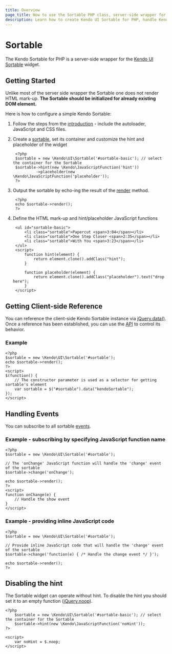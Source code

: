 ```yaml
---
title: Overview
page_title: How to use the Sortable PHP class, server-side wrapper for Kendo UI Sortable widget
description: Learn how to create Kendo UI Sortable for PHP, handle Kendo UI Sortable Events, access an existing sortable.
---
```


# Sortable

The Kendo Sortable for PHP is a server-side wrapper for the [Kendo UI Sortable](/api/web/sortable) widget.

## Getting Started

Unlike most of the server side wrapper the Sortable one does not render HTML mark-up. **The Sortable should be initialized for already existing DOM element.**

Here is how to configure a simple Kendo Sortable:

1. Follow the steps from the [introduction](/getting-started/using-kendo-with/php/introduction) - include the autoloader, JavaScript and CSS files.
2. Create a [sortable](/api/wrappers/php/Kendo/UI/Sortable), set its container and customize the hint and placeholder of the widget

        <?php
        $sortable = new \Kendo\UI\Sortable('#sortable-basic'); // select the container for the Sortable
        $sortable->hint(new \Kendo\JavaScriptFunction('hint'))
                 ->placeholder(new \Kendo\JavaScriptFunction('placeholder'));
        ?>
3. Output the sortable by echo-ing the result of the [render](/api/wrappers/php/Kendo/UI/Widget#render) method.

        <?php
        echo $sortable->render();
        ?>
4. Define the HTML mark-up and hint/placeholder JavaScript functions

        <ul id="sortable-basic">
            <li class="sortable">Papercut <span>3:04</span></li>
            <li class="sortable">One Step Closer <span>2:35</span></li>
            <li class="sortable">With You <span>3:23</span></li>
        </ul>
        <script>
            function hint(element) {
                return element.clone().addClass("hint");
            }
    
            function placeholder(element) {
                return element.clone().addClass("placeholder").text("drop here");
            }
        </script>

## Getting Client-side Reference

You can reference the client-side Kendo Sortable instance via [jQuery.data()](http://api.jquery.com/jQuery.data/).
Once a reference has been established, you can use the [API](/api/web/sortable#methods) to control its behavior.

### Example

    <?php
    $sortable = new \Kendo\UI\Sortable('#sortable');
    echo $sortable->render();
    ?>
    <script>
    $(function() {
        // The constructor parameter is used as a selector for getting sortable's element
        var sortable = $("#sortable").data("kendoSortable");
    });
    </script>

## Handling Events

You can subscribe to all sortable [events](/api/web/sortable#events).

### Example - subscribing by specifying JavaScript function name

    <?php
    $sortable = new \Kendo\UI\Sortable('#sortable');

    // The 'onChange' JavaScript function will handle the 'change' event of the sortable
    $sortable->change('onChange');

    echo $sortable->render();
    ?>
    <script>
    function onChange(e) {
        // Handle the show event
    }
    </script>

### Example - providing inline JavaScript code

    <?php
    $sortable = new \Kendo\UI\Sortable('#sortable');

    // Provide inline JavaScript code that will handle the 'change' event of the sortable
    $sortable->change('function(e) { /* Handle the change event */ }');

    echo $sortable->render();
    ?>

## Disabling the hint

The Sortable widget can operate without hint. To disable the hint you should set it to an empty function ([jQuery.noop](http://api.jquery.com/jQuery.noop/)).

    <?php
        $sortable = new \Kendo\UI\Sortable('#sortable-basic'); // select the container for the Sortable
        $sortable->hint(new \Kendo\JavaScriptFunction('noHint'));
    ?>
    
    <script>
        var noHint = $.noop;
    </script>

